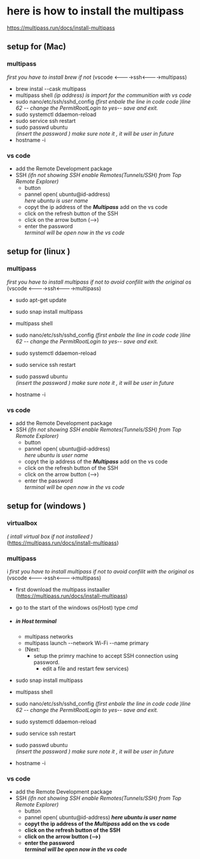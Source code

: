 # here is how to install the multipass 
https://multipass.run/docs/install-multipass

## setup for (Mac)
### multipass
*first you have to install brew if not*
(vscode <---->ssh<---->multipass)
- brew instal --cask multipass
- multipass shell
     *(ip address) is import for the communition with vs code*
- sudo nano/etc/ssh/sshd_config
    *(first enbale the line in code code )line 62 -- change the PermitRootLogin to yes-- save and exit.*
- sudo systemctl ddaemon-reload
- sudo service ssh restart
- sudo passwd ubuntu<br>
    *(insert the password ) make sure note it , it will be user in future*
- hostname -i
### vs code 
-  add the Remote Development package
-  SSH *(ifn not showing SSH enable Remotes(Tunnels/SSH) from Top Remote Explorer)*
    + button 
    - pannel open( ubuntu@id-address)<br>
        *here ubuntu is user name*
    - copyt the ip address of the ***Multipass*** add on the vs code 
    - click on the refresh button of the SSH
    - click on the arrow button (-->)
    - enter the password<br>
    *terminal will be open now in the vs code*




## setup for (linux )
### multipass
*first you have to install multipass if not to avoid confilit with the original os*
(vscode <---->ssh<---->multipass)
- sudo apt-get update
- sudo snap install multipass
- multipass shell

- sudo nano/etc/ssh/sshd_config
    *(first enbale the line in code code )line 62 -- change the PermitRootLogin to yes-- save and exit.*
- sudo systemctl ddaemon-reload
- sudo service ssh restart
- sudo passwd ubuntu<br>
    *(insert the password ) make sure note it , it will be user in future*
- hostname -i

### vs code 
-  add the Remote Development package
-  SSH *(ifn not showing SSH enable Remotes(Tunnels/SSH) from Top Remote Explorer)*
    + button 
    - pannel open( ubuntu@id-address)<br>
        *here ubuntu is user name*
    - copyt the ip address of the ***Multipass*** add on the vs code 
    - click on the refresh button of the SSH
    - click on the arrow button (-->)
    - enter the password<br>
    *terminal will be open now in the vs code*
## setup for (windows )
### virtualbox
*( intall virtual box if not installeed )*<br>
    (https://multipass.run/docs/install-multipass)

### multipass
i
*first you have to install multipass if not to avoid confilit with the original os*
(vscode <---->ssh<---->multipass)
- first download the multipass instaaller (https://multipass.run/docs/install-multipass)
- go to the start of the windows os(Host) type *cmd*
- ##### in Host  terminal 

    - multipass networks
    - multipass launch --network Wi-Fi --name primary 
    - (Next: <br>
        - setup the primry machine to accept SSH connection using password.
            -  edit a file and restart few services)
        

- sudo snap install multipass
- multipass shell

- sudo nano/etc/ssh/sshd_config
    *(first enbale the line in code code )line 62 -- change the PermitRootLogin to yes-- save and exit.*
- sudo systemctl ddaemon-reload
- sudo service ssh restart
- sudo passwd ubuntu<br>
    *(insert the password ) make sure note it , it will be user in future*
- hostname -i

### vs code 
-  add the Remote Development package
-  SSH *(ifn not showing SSH enable Remotes(Tunnels/SSH) from Top Remote Explorer)*
    + button 
    - pannel open( ubuntu@id-address)<b>
        *here ubuntu is user name*
    - copyt the ip address of the ***Multipass*** add on the vs code 
    - click on the refresh button of the SSH
    - click on the arrow button (-->)
    - enter the password<br>
    *terminal will be open now in the vs code*


